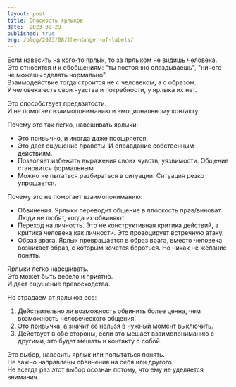 ```yaml
---
layout: post
title: Опасность ярлыков
date:  2023-08-29
published: true
eng: /blog/2023/08/the-danger-of-labels/
---
```

Если навесить на кого-то ярлык, то за ярлыком не видишь человека.\
Это относится и к обобщениям: "ты постоянно опаздываешь", "ничего не можешь сделать нормально".\
Взаимодействие тогда строится не с человеком, а с образом.\
У человека есть свои чувства и потребности, у ярлыка их нет.

Это способствует предвзятости.\
И не помогает взаимопониманию и эмоциональному контакту.

Почему это так легко, навешивать ярлыки:
* Это привычно, и иногда даже поощряется.
* Это дает ощущение правоты. И оправдание собственным действиям.
* Позволяет избежать выражения своих чувств, уязвимости. Общение становится формальным.
* Можно не пытаться разбираться в ситуации. Ситуация резко упрощается.

Почему это не помогает взаимопониманию:
* Обвинения. Ярлыки переводит общение в плоскость прав/виноват. Люди не любят, когда их обвиняют.
* Переход на личность. Это не конструктивная критика действий, а критика человека как личности. Это провоцирует встречную атаку.
* Образ врага. Ярлык превращается в образ врага, вместо человека возникает образ, с которым хочется бороться. Но никак не желание понять.

Ярлыки легко навешивать.\
Это может быть весело и приятно.\
И дает ощущение превосходства.

Но страдаем от ярлыков все:
1. Действительно ли возможность обвинить более ценна, чем возможность человеческого общения.
2. Это привычка, а значит её нельзя в нужный момент выключить.
3. Действует в обе стороны, если это мешает взаимопониманию с другими, это будет мешать и контакту с собой.

Это выбор, навесить ярлык или попытаться понять.\
Не важно направлены обвинения на себя или другого.\
Не всегда раз этот выбор осознан потому, что ему не уделяется внимания.
